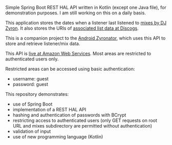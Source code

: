Simple Spring Boot REST HAL API written in Kotlin (except one Java file), for demonstration purposes.  I am still working on this on a daily basis.

This application stores the dates when a listener last listened to [mixes by DJ Zyron](http://zyron.c64.org/mixes.php).  It also stores the URIs of [associated list data at Discogs](https://www.discogs.com/user/Zyron/lists?page=1&limit=100&header=1).

This is a companion project to the [Android Zyronator](https://github.com/jmkapp/Android-Kotlin-Zyronator), which uses this API to store and retrieve listener/mix data.

This API is [live at Amazon Web Services](http://jsbr.us-west-2.elasticbeanstalk.com).  Most areas are restricted to authenticated users only.

Restricted areas can be accessed using basic authentication:
* username: guest
* password: guest

This repository demonstrates:

* use of Spring Boot
* implementation of a REST HAL API
* hashing and authentication of passwords with BCrypt
* restricting access to authenticated users (only GET requests on root URL and mixes subdirectory are permitted without authentication)
* validation of input
* use of new programming language (Kotlin)

